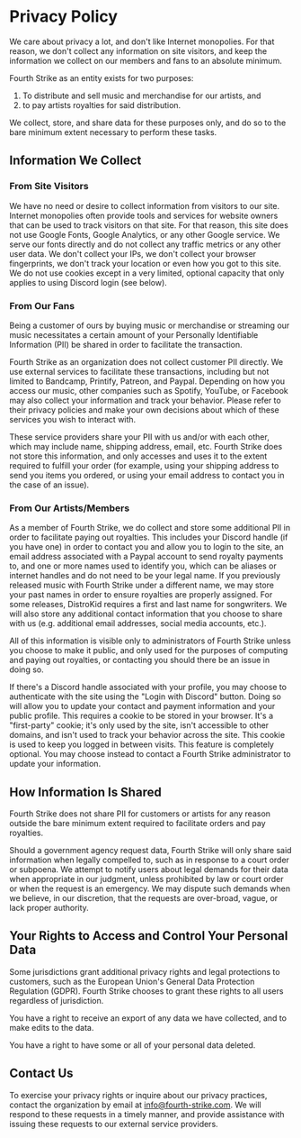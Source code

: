 # Privacy Policy

We care about privacy a lot, and don't like Internet monopolies. For that reason, we
don't collect any information on site visitors, and keep the information we collect
on our members and fans to an absolute minimum.

Fourth Strike as an entity exists for two purposes:

1. To distribute and sell music and merchandise for our artists, and
2. to pay artists royalties for said distribution.

We collect, store, and share data for these purposes only, and do so to the bare minimum
extent necessary to perform these tasks.

## Information We Collect

### From Site Visitors

We have no need or desire to collect information from visitors to our site. Internet
monopolies often provide tools and services for website owners that can be used to
track visitors on that site. For that reason, this site does not use Google Fonts,
Google Analytics, or any other Google service. We serve our fonts directly and do
not collect any traffic metrics or any other user data. We don't collect your IPs,
we don't collect your browser fingerprints, we don't track your location or even
how you got to this site. We do not use cookies except in a very limited, optional
capacity that only applies to using Discord login (see below).

### From Our Fans

Being a customer of ours by buying music or merchandise or streaming our music
necessitates a certain amount of your Personally Identifiable Information (PII)
be shared in order to facilitate the transaction.

Fourth Strike as an organization does not collect customer PII directly. We use
external services to facilitate these transactions, including but not limited
to Bandcamp, Printify, Patreon, and Paypal. Depending on how you access our music,
other companies such as Spotify, YouTube, or Facebook may also collect your 
information and track your behavior. Please refer to their privacy policies and
make your own decisions about which of these services you wish to interact with.

These service providers share your PII with us and/or with each other, which may
include name, shipping address, email, etc. Fourth Strike does not store this
information, and only accesses and uses it to the extent required to fulfill
your order (for example, using your shipping address to send you items you
ordered, or using your email address to contact you in the case of an issue).


### From Our Artists/Members

As a member of Fourth Strike, we do collect and store some additional PII in order
to facilitate paying out royalties. This includes your Discord handle (if you have
one) in order to contact you and allow you to login to the site, an email address
associated with a Paypal account to send royalty payments to, and one or more names
used to identify you, which can be aliases or internet handles and do not need to be
your legal name. If you previously released music with Fourth Strike under a different
name, we may store your past names in order to ensure royalties are properly assigned.
For some releases, DistroKid requires a first and last name for songwriters. We will
also store any additional contact information that you choose to share with us (e.g.
additional email addresses, social media accounts, etc.).

All of this information is visible only to administrators of Fourth Strike unless you
choose to make it public, and only used for the purposes of computing and paying out
royalties, or contacting you should there be an issue in doing so.

If there's a Discord handle associated with your profile, you may choose to authenticate
with the site using the "Login with Discord" button. Doing so will allow you to update
your contact and payment information and your public profile. This requires a cookie
to be stored in your browser. It's a "first-party" cookie; it's only used by the site,
isn't accessible to other domains, and isn't used to track your behavior across the site.
This cookie is used to keep you logged in between visits. This feature is completely
optional. You may choose instead to contact a Fourth Strike administrator to update your
information.


## How Information Is Shared

Fourth Strike does not share PII for customers or artists for any reason outside the bare minimum
extent required to facilitate orders and pay royalties.

Should a government agency request data, Fourth Strike will only share said information when
legally compelled to, such as in response to a court order or subpoena. We attempt to notify users
about legal demands for their data when appropriate in our judgment, unless prohibited by law or
court order or when the request is an emergency. We may dispute such demands when we believe, in
our discretion, that the requests are over-broad, vague, or lack proper authority.


## Your Rights to Access and Control Your Personal Data

Some jurisdictions grant additional privacy rights and legal protections to customers, such as
the European Union's General Data Protection Regulation (GDPR). Fourth Strike chooses to grant
these rights to all users regardless of jurisdiction.

You have a right to receive an export of any data we have collected, and to make edits to the data.

You have a right to have some or all of your personal data deleted.

## Contact Us

To exercise your privacy rights or inquire about our privacy practices, contact the organization
by email at <a href="mailto:info@fourth-strike.com">info@fourth-strike.com</a>.
We will respond to these requests in a timely manner, and provide assistance with issuing these
requests to our external service providers.
